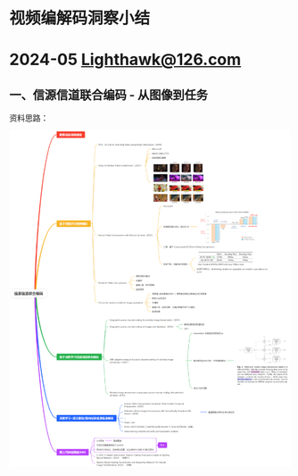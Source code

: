 # 视频编解码洞察小结

# 2024-05 Lighthawk@126.com

## 一、信源信道联合编码 - 从图像到任务

资料思路：

![image-20240511012500551](./assets/image-20240511012500551.png)